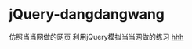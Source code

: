 # jQuery-dangdangwang
仿照当当网做的网页
利用jQuery模拟当当网做的练习
<a href="https://chenjuanmemeda.github.io/jQuery-dangdangwang/">hhh</a>
